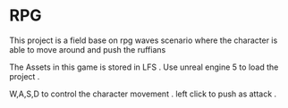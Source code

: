 # RPG
This project is a field base on rpg waves scenario
where the character is able to move around and push the ruffians

The Assets in this game is stored in LFS . Use unreal engine 5 to load the project .

W,A,S,D to control the character movement .
left click to push as attack .